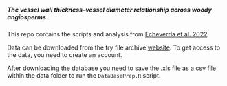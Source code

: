 ##### The vessel wall thickness–vessel diameter relationship across woody angiosperms

This repo contains the scripts and analysis from [Echeverría et al. 2022](https://bsapubs.onlinelibrary.wiley.com/doi/full/10.1002/ajb2.1854).

Data can be downloaded from the try file archive [website](https://www.try-db.org/TryWeb/DataDnld.php). To get access to the data, you need to create an account.

After downloading the database you need to save the .xls file as a csv file within the data folder to run the `DataBasePrep.R` script.
